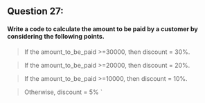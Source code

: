 ## Question 27:
#### **Write a code to calculate the amount to be paid by a customer by considering the following points.**

> If the amount_to_be_paid >=30000, then discount = 30%.

> If the amount_to_be_paid >=20000, then discount = 20%.

> If the amount_to_be_paid >=10000, then discount = 10%.

> Otherwise, discount = 5%
`

